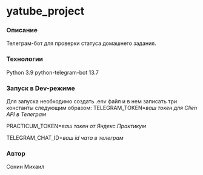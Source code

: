 # yatube_project
### Описание
Телеграм-бот для проверки статуса домашнего задания.
### Технологии
Python 3.9
python-telegram-bot 13.7

### Запуск в Dev-режиме
Для запуска необходимо создать .env файл и в нем записать три константы следующим образом:
TELEGRAM_TOKEN=*ваш токен для Clien API в Телеграм*

PRACTICUM_TOKEN=*ваш токен от Яндекс.Практикум*

TELEGRAM_CHAT_ID=*ваш id чата в телеграм*

### Автор
Сонин Михаил
